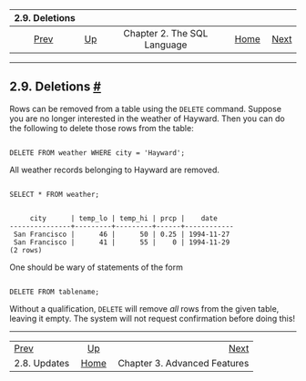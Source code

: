 <!--?xml version="1.0" encoding="UTF-8" standalone="no"?-->

|                2.9. Deletions                |                                                       |                             |                                                       |                                                                |
| :------------------------------------------: | :---------------------------------------------------- | :-------------------------: | ----------------------------------------------------: | -------------------------------------------------------------: |
| [Prev](tutorial-update.html "2.8. Updates")  | [Up](tutorial-sql.html "Chapter 2. The SQL Language") | Chapter 2. The SQL Language | [Home](index.html "PostgreSQL 17devel Documentation") |  [Next](tutorial-advanced.html "Chapter 3. Advanced Features") |

***

## 2.9. Deletions [#](#TUTORIAL-DELETE)

Rows can be removed from a table using the `DELETE` command. Suppose you are no longer interested in the weather of Hayward. Then you can do the following to delete those rows from the table:

```

DELETE FROM weather WHERE city = 'Hayward';
```

All weather records belonging to Hayward are removed.

```

SELECT * FROM weather;
```

```

     city      | temp_lo | temp_hi | prcp |    date
---------------+---------+---------+------+------------
 San Francisco |      46 |      50 | 0.25 | 1994-11-27
 San Francisco |      41 |      55 |    0 | 1994-11-29
(2 rows)
```

One should be wary of statements of the form

```

DELETE FROM tablename;
```

Without a qualification, `DELETE` will remove *all* rows from the given table, leaving it empty. The system will not request confirmation before doing this!

***

|                                              |                                                       |                                                                |
| :------------------------------------------- | :---------------------------------------------------: | -------------------------------------------------------------: |
| [Prev](tutorial-update.html "2.8. Updates")  | [Up](tutorial-sql.html "Chapter 2. The SQL Language") |  [Next](tutorial-advanced.html "Chapter 3. Advanced Features") |
| 2.8. Updates                                 | [Home](index.html "PostgreSQL 17devel Documentation") |                                   Chapter 3. Advanced Features |
